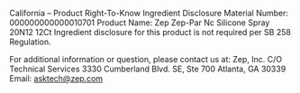  
 
 
California – Product Right-To-Know Ingredient Disclosure 
Material Number: 000000000000010701 
Product Name: Zep Zep-Par Nc Silicone Spray 20N12 12Ct 
Ingredient disclosure for this product is not required per SB 258 Regulation. 
 
For additional information or question, please contact us at: 
Zep, Inc. 
C/O Technical Services 
3330 Cumberland Blvd. SE, Ste 700 
Atlanta, GA 30339 
Email: asktech@zep.com 
 
 
 
 
